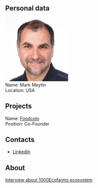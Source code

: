 ## Personal data
![meytin photo](photo/mark_meytin.jpg)  
Name: Mark Meytin  
Location: USA
## Projects 
Name: [Foodcoin](../projects/foodcoin.md)  
Position: Co-Founder
## Contacts
* [LinkedIn](https://www.linkedin.com/in/mmeytin/)    
## About
[Interview about 1000Ecofarms ecosystem](http://mentorcapitalnet.org/1000ecofarms-2017/)
